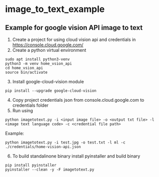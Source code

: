 # image_to_text_example
## Example for google vision API image to text
1. Create a project for using cloud vision api and credentials in https://console.cloud.google.com/
2. Create a python virtual environment
```
sudo apt install python3-venv
python3 -m venv home_vsion_api
cd home_vsion_api
source bin/activate
```
3. Install google-cloud-vision module
```
pip install --upgrade google-cloud-vision
```
4. Copy project credentials json from console.cloud.google.com to credentials folder
5. Run using
```
python imagetotext.py -i <input image file> -o <output txt file> -l <image text language code> -c <credential file path>
```
Example:
```
python imagetotext.py -i test.jpg -o test.txt -l ml -c ./credentials/home-vision-api.json
```
6. To build standalinone binary install pyinstaller and build binary
```
pip install pyinstaller
pyinstaller --clean -y -F imagetotext.py
```
